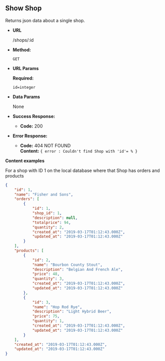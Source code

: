 **Show Shop**
----
  Returns json data about a single shop.

* **URL**

  /shops/:id

* **Method:**

  `GET`
  
*  **URL Params**

   **Required:**
 
   `id=integer`

* **Data Params**

  None

* **Success Response:**

  * **Code:** 200 <br />
 
* **Error Response:**

  * **Code:** 404 NOT FOUND <br />
    **Content:** `{ error : Couldn't find Shop with 'id'= % }`


**Content examples**

For a shop with ID 1 on the local database where that Shop has orders and products

```json
{
    "id": 1,
    "name": "Fisher and Sons",
    "orders": [
        {
            "id": 1,
            "shop_id": 1,
            "description": null,
            "totalprice": 94,
            "quantity": 2,
            "created_at": "2019-03-17T01:12:43.000Z",
            "updated_at": "2019-03-17T01:12:43.000Z"
        }
    ],
    "products": [
        {
            "id": 2,
            "name": "Bourbon County Stout",
            "description": "Belgian And French Ale",
            "price": 48,
            "quantity": 3,
            "created_at": "2019-03-17T01:12:43.000Z",
            "updated_at": "2019-03-17T01:12:43.000Z"
        },
        {
            "id": 3,
            "name": "Hop Rod Rye",
            "description": "Light Hybrid Beer",
            "price": 75,
            "quantity": 1,
            "created_at": "2019-03-17T01:12:43.000Z",
            "updated_at": "2019-03-17T01:12:43.000Z"
        }
    ],
    "created_at": "2019-03-17T01:12:43.000Z",
    "updated_at": "2019-03-17T01:12:43.000Z"
}
```
 
